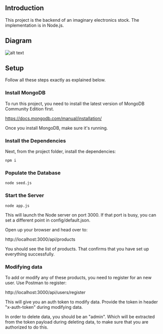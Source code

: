 ## Introduction

This project is the backend of an imaginary electronics stock.
The implementation is in Node.js.

## Diagram
![alt text](https://www.mediafire.com/view/ow6ccnctzgg0w2r/Diagram.jpg/file)

## Setup

Follow all these steps exactly as explained below.

### Install MongoDB

To run this project, you need to install the latest version of MongoDB Community Edition first.

https://docs.mongodb.com/manual/installation/

Once you install MongoDB, make sure it's running.

### Install the Dependencies

Next, from the project folder, install the dependencies:

    npm i

### Populate the Database

    node seed.js

### Start the Server

    node app.js

This will launch the Node server on port 3000. If that port is busy, you can set a different point in config/default.json.

Open up your browser and head over to:

http://localhost:3000/api/products

You should see the list of products. That confirms that you have set up everything successfully.


### Modifying data

To add or modify any of these products, you need to register for an new user. Use Postman to register:

http://localhost:3000/api/users/register

This will give you an auth token to modify data. Provide the token in header "x-auth-token" during modifying data.

In order to delete data, you should be an "admin". Which will be extracted from the token payload during deleting data, to make sure that you are authorized to do this.